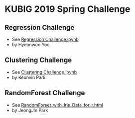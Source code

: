 # KUBIG 2019 Spring Challenge


## Regression Challenge

- See [Regression Challenge.ipynb](https://github.com/KU-BIG/KUBIG_2019_Spring/blob/master/challenge/Regression_challenge.ipynb)
- by Hyeonwoo Yoo

## Clustering Challenge

- See [Clustering Challenge.ipynb](https://github.com/KU-BIG/KUBIG_2019_Spring/blob/master/challenge/python/Clustering_challenge.ipynb)
- by Keonvin Park


## RandomForest Challenge

- See [RandomForset_with_Iris_Data_for_r.html](https://htmlpreview.github.io/?https://github.com/KU-BIG/KUBIG_2019_Spring/blob/master/challenge/r/RandomForset_with_Iris_Data_for_r.html)
- by JeongJin Park
